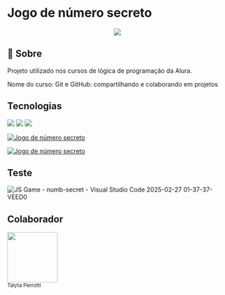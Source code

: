<h1>Jogo de número secreto</h1>
<div align="center">

  <img src="https://img.shields.io/badge/status-desenvolvimento-green?style=for-the-badge">

</div>
<h2> 📝 Sobre</h2>
<p>Projeto utilizado nos cursos de lógica de programação da Alura.</p>
<p>Nome do curso: Git e GitHub: compartilhando e colaborando em projetos  </p>

## Tecnologias
<div>
  <img src="https://img.shields.io/badge/HTML-violet?style=flat&logo=html5&logoColor-white">
  <img src="https://img.shields.io/badge/CSS-blue?style=flat&logo=css3&logoColor-white">
  <img src="https://img.shields.io/badge/JavaScripst-orange?style=flat&logo=javascript&logoColor-black">
</div>

[![Jogo de número secreto](https://github-readme-stats.vercel.app/api?username=TALYTABP&show_icons=true&theme=radical&hide=contribs,prs)](https://github.com/anuraghazra/github-readme-stats)

[![Jogo de número secreto](https://github-readme-stats.vercel.app/api?username=TALYTABP&show_icons=true)](https://github.com/anuraghazra/github-readme-stats)

## Teste

![JS Game - numb-secret - Visual Studio Code 2025-02-27 01-37-37-VEED0](https://github.com/user-attachments/assets/741bd964-ba1e-43dd-92f2-0e01d49354b2)

## Colaborador
<img loading="lazy" src="https://github.com/user-attachments/assets/8574ae05-d0c5-402d-8c1a-bfab17bdf955" width=115><br><sub>Talyta Perrotti</sub>
